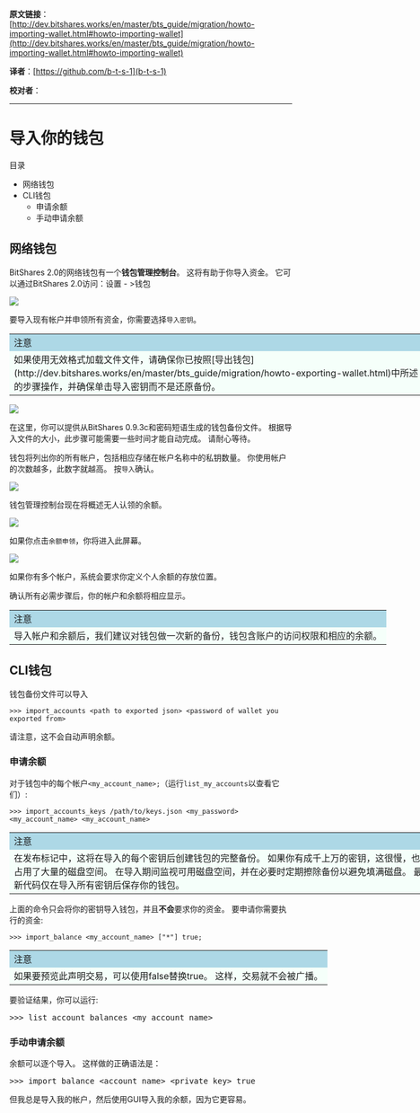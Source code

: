   **原文链接**：[http://dev.bitshares.works/en/master/bts_guide/migration/howto-importing-wallet.html#howto-importing-wallet](http://dev.bitshares.works/en/master/bts_guide/migration/howto-importing-wallet.html#howto-importing-wallet)
 
 **译者**：[https://github.com/b-t-s-1](b-t-s-1)
 
 **校对者**： 
  
***  

# 导入你的钱包

目录

* 网络钱包
* CLI钱包
  - 申请余额
  - 手动申请余额

## 网络钱包

BitShares 2.0的网络钱包有一个**钱包管理控制台**。 这将有助于你导入资金。 它可以通过BitShares 2.0访问：设置 - >钱包  
  
![](http://dev.bitshares.works/en/master/_images/wallet-management-console.png)

要导入现有帐户并申领所有资金，你需要选择`导入密钥`。

 <table style="width: 750px;"><tbody>
    <tr>
        <td bgcolor="LightBlue">注意</td>
    </tr>
    <tr>
        <td bgcolor="MintCream"> 如果使用无效格式加载文件文件，请确保你已按照[导出钱包](http://dev.bitshares.works/en/master/bts_guide/migration/howto-exporting-wallet.html)中所述的步骤操作，并确保单击导入密钥而不是还原备份。</td>
    </tr>
</table>
  
  
![](http://dev.bitshares.works/en/master/_images/wallet-management-console-import-keys.png)

在这里，你可以提供从BitShares 0.9.3c和密码短语生成的钱包备份文件。 根据导入文件的大小，此步骤可能需要一些时间才能自动完成。 请耐心等待。

钱包将列出你的所有帐户，包括相应存储在帐户名称中的私钥数量。 你使用帐户的次数越多，此数字就越高。 按`导入`确认。  
  
![](http://dev.bitshares.works/en/master/_images/wallet-management-console-imported-keys.png)

钱包管理控制台现在将概述无人认领的余额。  
  
![](http://dev.bitshares.works/en/master/_images/wallet-management-console-claim-balances.png)

如果你点击`余额申领`，你将进入此屏幕。  
  
![](http://dev.bitshares.works/en/master/_images/wallet-management-console-claiming-balances.png)

如果你有多个帐户，系统会要求你定义个人余额的存放位置。

确认所有必需步骤后，你的帐户和余额将相应显示。

<table style="width: 750px;"><tbody>
    <tr>
        <td bgcolor="LightBlue">注意</td>
    </tr>
    <tr>
        <td bgcolor="MintCream"> 导入帐户和余额后，我们建议对钱包做一次新的备份，钱包含账户的访问权限和相应的余额。</td>
    </tr>
</table>

## CLI钱包

钱包备份文件可以导入  

`>>> import_accounts <path to exported json> <password of wallet you exported from>`

请注意，这不会自动声明余额。

### 申请余额

对于钱包中的每个帐户`<my_account_name>;`（运行`list_my_accounts`以查看它们）:  
  
`>>> import_accounts_keys /path/to/keys.json <my_password> <my_account_name> <my_account_name>`

<table style="width: 750px;"><tbody>
    <tr>
        <td bgcolor="LightBlue">注意</td>
    </tr>
    <tr>
        <td bgcolor="MintCream">在发布标记中，这将在导入的每个密钥后创建钱包的完整备份。 如果你有成千上万的密钥，这很慢，也占用了大量的磁盘空间。 在导入期间监视可用磁盘空间，并在必要时定期擦除备份以避免填满磁盘。 最新代码仅在导入所有密钥后保存你的钱包。</td>
    </tr>
</table>

上面的命令只会将你的密钥导入钱包，并且**不会**要求你的资金。 要申请你需要执行的资金:

`>>> import_balance <my_account_name> ["*"] true;`

<table style="width: 750px;"><tbody>
    <tr>
        <td bgcolor="LightBlue">注意</td>
    </tr>
    <tr>
        <td bgcolor="MintCream">如果要预览此声明交易，可以使用false替换true。 这样，交易就不会被广播。</td>
    </tr>
</table>

要验证结果，你可以运行:
<pre><span>&gt;&gt;&gt; </span><span>list_account_balances</span> <span>&lt;</span><span>my_account_name</span><span>&gt;</span>
</pre>

### 手动申请余额

余额可以逐个导入。 这样做的正确语法是：
<pre><span>&gt;&gt;&gt; </span><span>import_balance</span> <span>&lt;</span><span>account</span> <span>name</span><span>&gt;</span> <span>&lt;</span><span>private</span> <span>key</span><span>&gt;</span> <span>true</span>
</pre>

但我总是导入我的帐户，然后使用GUI导入我的余额，因为它更容易。